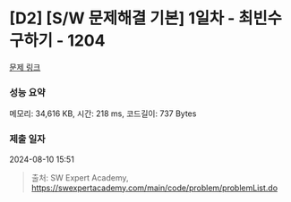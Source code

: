 # [D2] [S/W 문제해결 기본] 1일차 - 최빈수 구하기 - 1204 

[문제 링크](https://swexpertacademy.com/main/code/problem/problemDetail.do?contestProbId=AV13zo1KAAACFAYh) 

### 성능 요약

메모리: 34,616 KB, 시간: 218 ms, 코드길이: 737 Bytes

### 제출 일자

2024-08-10 15:51



> 출처: SW Expert Academy, https://swexpertacademy.com/main/code/problem/problemList.do